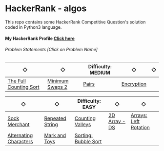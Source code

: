 # HackerRank - algos
This repo contains some HackerRank Competitive Question's solution coded in Python3 language.

#### My HackerRank Profile [Click here](https://www.hackerrank.com/robinkataria)

###### Problem Statements [Click on Problem Name]


◇ | ◇ | Difficulty: MEDIUM | ◇ | ◇
---- | ---- | ---- | ---- | ----
[The Full Counting Sort](https://www.hackerrank.com/challenges/countingsort4) | [Minimum Swaps 2](https://www.hackerrank.com/challenges/minimum-swaps-2/) | [Pairs](https://www.hackerrank.com/challenges/pairs) | [Encryption](https://www.hackerrank.com/challenges/encryption/)

◇ | ◇ | Difficulty: EASY | ◇ | ◇
---- | ---- | ---- | ---- | ----
[Sock Merchant](https://www.hackerrank.com/challenges/sock-merchant/) | [Repeated String](https://www.hackerrank.com/challenges/repeated-string/) | [Counting Valleys](https://www.hackerrank.com/challenges/counting-valleys/) | [2D Array - DS](https://www.hackerrank.com/challenges/2d-array/) | [Arrays: Left Rotation](https://www.hackerrank.com/challenges/ctci-array-left-rotation)
[Alternating Characters](https://www.hackerrank.com/challenges/alternating-characters) | [Mark and Toys](https://www.hackerrank.com/challenges/mark-and-toys) | [Sorting: Bubble Sort](https://www.hackerrank.com/challenges/ctci-bubble-sort)
